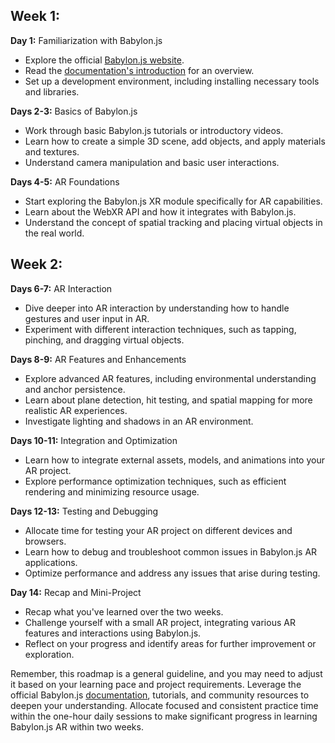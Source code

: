 ## Week 1:

**Day 1:** Familiarization with Babylon.js
- Explore the official [Babylon.js website](https://www.babylonjs.com/).
- Read the [documentation's introduction](https://doc.babylonjs.com/) for an overview.
- Set up a development environment, including installing necessary tools and libraries.

**Days 2-3:** Basics of Babylon.js
- Work through basic Babylon.js tutorials or introductory videos.
- Learn how to create a simple 3D scene, add objects, and apply materials and textures.
- Understand camera manipulation and basic user interactions.

**Days 4-5:** AR Foundations
- Start exploring the Babylon.js XR module specifically for AR capabilities.
- Learn about the WebXR API and how it integrates with Babylon.js.
- Understand the concept of spatial tracking and placing virtual objects in the real world.

## Week 2:

**Days 6-7:** AR Interaction
- Dive deeper into AR interaction by understanding how to handle gestures and user input in AR.
- Experiment with different interaction techniques, such as tapping, pinching, and dragging virtual objects.

**Days 8-9:** AR Features and Enhancements
- Explore advanced AR features, including environmental understanding and anchor persistence.
- Learn about plane detection, hit testing, and spatial mapping for more realistic AR experiences.
- Investigate lighting and shadows in an AR environment.

**Days 10-11:** Integration and Optimization
- Learn how to integrate external assets, models, and animations into your AR project.
- Explore performance optimization techniques, such as efficient rendering and minimizing resource usage.

**Days 12-13:** Testing and Debugging
- Allocate time for testing your AR project on different devices and browsers.
- Learn how to debug and troubleshoot common issues in Babylon.js AR applications.
- Optimize performance and address any issues that arise during testing.

**Day 14:** Recap and Mini-Project
- Recap what you've learned over the two weeks.
- Challenge yourself with a small AR project, integrating various AR features and interactions using Babylon.js.
- Reflect on your progress and identify areas for further improvement or exploration.

Remember, this roadmap is a general guideline, and you may need to adjust it based on your learning pace and project requirements. Leverage the official Babylon.js [documentation](https://doc.babylonjs.com/), tutorials, and community resources to deepen your understanding. Allocate focused and consistent practice time within the one-hour daily sessions to make significant progress in learning Babylon.js AR within two weeks.
